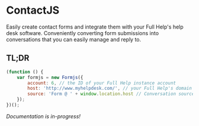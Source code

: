 # ContactJS 

Easily create contact forms and integrate them with your Full Help's help desk software. Conveniently converting form submissions into conversations that you can easily manage and reply to.

## TL;DR

```javascript
(function () {
    var formjs = new Formjs({
        account: 6, // the ID of your Full Help instance account
        host: 'http://www.myhelpdesk.com/', // your Full Help's domain instance
        source: 'Form @ ' + window.location.host // Conversation source, e.g., "Form @ www.myhelpdesk.com"
    });
})();
```

*Documentation is in-progress!*